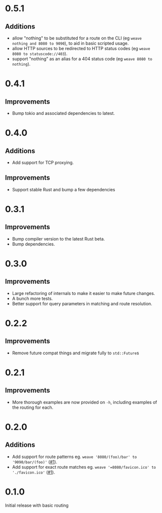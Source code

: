 # 0.5.1

## Additions

- allow "nothing" to be substituted for a route on the CLI (eg `weave nothing and 8080 to 9090`),
  to aid in basic scripted usage.
- allow HTTP sources to be redirected to HTTP status codes (eg `weave 8080 to statuscode://403`).
- support "nothing" as an alias for a 404 status code (eg `weave 8080 to nothing`).

# 0.4.1

## Improvements

- Bump tokio and associated dependencies to latest.

# 0.4.0

## Additions

- Add support for TCP proxying.

## Improvements

- Support stable Rust and bump a few dependencies

# 0.3.1

## Improvements

- Bump compiler version to the latest Rust beta.
- Bump dependencies.

# 0.3.0

## Improvements

- Large refactoring of internals to make it easier to make future changes.
- A bunch more tests.
- Better support for query parameters in matching and route resolution.

# 0.2.2

## Improvements

- Remove future compat things and migrate fully to `std::Future`s

# 0.2.1

## Improvements

- More thorough examples are now provided on `-h`, including examples of the routing for each.

# 0.2.0

## Additions

- Add support for route patterns eg. `weave '8080/(foo)/bar' to '9090/bar/(foo)'` ([#1](https://github.com/jsdw/weave/pull/1)).
- Add support for exact route matches eg. `weave '=8080/favicon.ico' to './favicon.ico'` ([#1](https://github.com/jsdw/weave/pull/1)).

# 0.1.0

Initial release with basic routing
